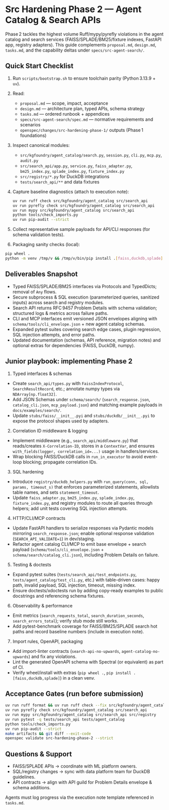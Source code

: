 # Src Hardening Phase 2 — Agent Catalog & Search APIs

Phase 2 tackles the highest volume Ruff/mypy/pyrefly violations in the agent catalog and search services (FAISS/SPLADE/BM25/fixture indexes, FastAPI app, registry adapters). This guide complements `proposal.md`, `design.md`, `tasks.md`, and the capability deltas under `specs/src-agent-search/`.

## Quick Start Checklist
1. Run `scripts/bootstrap.sh` to ensure toolchain parity (Python 3.13.9 + `uv`).
2. Read:
   - `proposal.md` — scope, impact, acceptance
   - `design.md` — architecture plan, typed APIs, schema strategy
   - `tasks.md` — ordered runbook + appendices
   - `specs/src-agent-search/spec.md` — normative requirements and scenarios
   - `openspec/changes/src-hardening-phase-1/` outputs (Phase 1 foundations)
3. Inspect canonical modules:
   - `src/kgfoundry/agent_catalog/search.py`, `session.py`, `cli.py`, `mcp.py`, `audit.py`
   - `src/search_api/app.py`, `service.py`, `faiss_adapter.py`, `bm25_index.py`, `splade_index.py`, `fixture_index.py`
   - `src/registry/*.py` for DuckDB integrations
   - `tests/search_api/**` and data fixtures
4. Capture baseline diagnostics (attach to execution note):
   ```bash
   uv run ruff check src/kgfoundry/agent_catalog src/search_api
   uv run pyrefly check src/kgfoundry/agent_catalog src/search_api
   uv run mypy src/kgfoundry/agent_catalog src/search_api
   python tools/check_imports.py
   uv run pip-audit --strict
   ```
5. Collect representative sample payloads for API/CLI responses (for schema validation tests).

6. Packaging sanity checks (local):
```bash
pip wheel .
python -m venv /tmp/v && /tmp/v/bin/pip install .[faiss,duckdb,splade]
```

## Deliverables Snapshot
- Typed FAISS/SPLADE/BM25 interfaces via Protocols and TypedDicts; removal of `Any` flows.
- Secure subprocess & SQL execution (parameterized queries, sanitized inputs) across search and registry modules.
- Search API returns RFC 9457 Problem Details with schema validation; structured logs & metrics across failure paths.
- CLI and MCP interfaces emit versioned JSON envelopes aligning with `schema/tools/cli_envelope.json` + new agent catalog schemas.
- Expanded pytest suites covering search edge cases, plugin regression, SQL injection attempts, and error paths.
- Updated documentation (schemas, API reference, migration notes) and optional extras for dependencies (FAISS, DuckDB, numpy).

## Junior playbook: implementing Phase 2

1) Typed interfaces & schemas
- Create `search_api/types.py` with `FaissIndexProtocol`, `SearchResultRecord`, etc.; annotate numpy types via `NDArray[np.float32]`.
- Add JSON Schemas under `schema/search/` (`search_response.json`, `catalog_cli.json`, `mcp_payload.json`) and matching example payloads in `docs/examples/search/`.
- Update `stubs/faiss/__init__.pyi` and `stubs/duckdb/__init__.pyi` to expose the protocol shapes used by adapters.

2) Correlation ID middleware & logging
- Implement middleware (e.g., `search_api/middleware.py`) that reads/creates `X-Correlation-ID`, stores in a `ContextVar`, and ensures `with_fields(logger, correlation_id=...)` usage in handlers/services.
- Wrap blocking FAISS/DuckDB calls in `run_in_executor` to avoid event-loop blocking; propagate correlation IDs.

3) SQL hardening
- Introduce `registry/duckdb_helpers.py` with `run_query(conn, sql, params, timeout_s)` that enforces parameterized statements, allowlists table names, and sets `statement_timeout`.
- Update `faiss_adapter.py`, `bm25_index.py`, `splade_index.py`, `fixture_index.py`, and registry modules to route all queries through helpers; add unit tests covering SQL injection attempts.

4) HTTP/CLI/MCP contracts
- Update FastAPI handlers to serialize responses via Pydantic models mirroring `search_response.json`; enable optional response validation (`SEARCH_API_VALIDATE=1`) in dev/staging.
- Refactor agent catalog CLI/MCP to emit base envelope + search payload (`schema/tools/cli_envelope.json` + `schema/search/catalog_cli.json`), including Problem Details on failure.

5) Testing & doctests
- Expand pytest suites (`tests/search_api/test_endpoints.py`, `tests/agent_catalog/test_cli.py`, etc.) with table-driven cases: happy path, invalid payload, SQL injection, timeout, missing index.
- Ensure doctests/xdoctests run by adding copy-ready examples to public docstrings and referencing schema fixtures.

6) Observability & performance
- Emit metrics (`search_requests_total`, `search_duration_seconds`, `search_errors_total`); verify stub mode still works.
- Add pytest-benchmark coverage for FAISS/BM25/SPLADE search hot paths and record baseline numbers (include in execution note).

7) Import rules, OpenAPI, packaging
- Add import-linter contracts (`search-api-no-upwards`, `agent-catalog-no-upwards`) and fix any violations.
- Lint the generated OpenAPI schema with Spectral (or equivalent) as part of CI.
- Verify wheel/install with extras (`pip wheel .`, `pip install .[faiss,duckdb,splade]`) in a clean venv.

## Acceptance Gates (run before submission)
```bash
uv run ruff format && uv run ruff check --fix src/kgfoundry/agent_catalog src/search_api src/registry
uv run pyrefly check src/kgfoundry/agent_catalog src/search_api
uv run mypy src/kgfoundry/agent_catalog src/search_api src/registry
uv run pytest -q tests/search_api tests/agent_catalog
python tools/check_imports.py
uv run pip-audit --strict
make artifacts && git diff --exit-code
openspec validate src-hardening-phase-2 --strict
```

## Questions & Support
- FAISS/SPLADE APIs → coordinate with ML platform owners.
- SQL/registry changes → sync with data platform team for DuckDB guidelines.
- API contracts → align with API guild for Problem Details envelope & schema additions.

Agents must log progress via the execution note template referenced in `tasks.md`.


